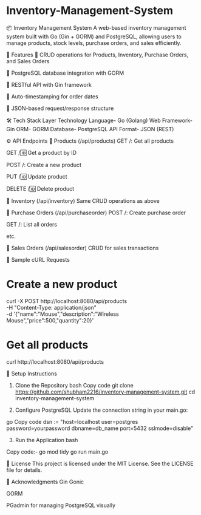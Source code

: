 # Inventory-Management-System

📦 Inventory Management System
A web-based inventory management system built with Go (Gin + GORM) and PostgreSQL, allowing users to manage products, stock levels, purchase orders, and sales efficiently.

🚀 Features
🔹 CRUD operations for Products, Inventory, Purchase Orders, and Sales Orders

🔹 PostgreSQL database integration with GORM

🔹 RESTful API with Gin framework

🔹 Auto-timestamping for order dates

🔹 JSON-based request/response structure

🛠️ Tech Stack
Layer	Technology
Language-	Go (Golang)
Web Framework-	Gin
ORM-	GORM
Database-	PostgreSQL
API Format-	JSON (REST)


⚙️ API Endpoints
🔹 Products (/api/products)
GET /: Get all products

GET /:id: Get a product by ID

POST /: Create a new product

PUT /:id: Update product

DELETE /:id: Delete product

🔹 Inventory (/api/inventory)
Same CRUD operations as above

🔹 Purchase Orders (/api/purchaseorder)
POST /: Create purchase order

GET /: List all orders

etc.

🔹 Sales Orders (/api/salesorder)
CRUD for sales transactions

🧪 Sample cURL Requests
# Create a new product
curl -X POST http://localhost:8080/api/products \
  -H "Content-Type: application/json" \
  -d '{"name":"Mouse","description":"Wireless Mouse","price":500,"quantity":20}'

# Get all products
curl http://localhost:8080/api/products

🧰 Setup Instructions
1. Clone the Repository
bash
Copy code
git clone https://github.com/shubham2216/inventory-management-system.git
cd inventory-management-system


2. Configure PostgreSQL
Update the connection string in your main.go:

go
Copy code
dsn := "host=localhost user=postgres password=yourpassword dbname=db_name port=5432 sslmode=disable"


3. Run the Application
bash

Copy code:-
go mod tidy
go run main.go


📄 License
This project is licensed under the MIT License. See the LICENSE file for details.

🙌 Acknowledgments
Gin Gonic

GORM

PGadmin for managing PostgreSQL visually

